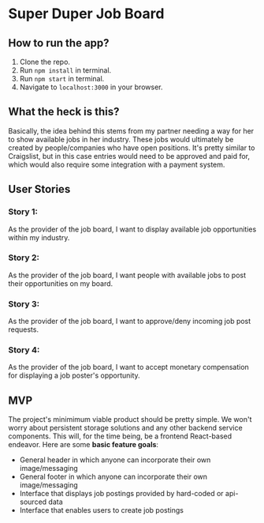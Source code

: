 # Super Duper Job Board

## How to run the app?

1. Clone the repo.
2. Run ```npm install``` in terminal.
3. Run ```npm start``` in terminal.
4. Navigate to ```localhost:3000``` in your browser.

## What the heck is this?
Basically, the idea behind this stems from my partner needing a way for her to show available jobs in her industry. These jobs would ultimately be created by people/companies who have open positions. It's pretty similar to Craigslist, but in this case entries would need to be approved and paid for, which would also require some integration with a payment system.

## User Stories

### Story 1:
As the provider of the job board, I want to display available job opportunities within my industry.

### Story 2:
As the provider of the job board, I want people with available jobs to post their opportunities on my board.

### Story 3:
As the provider of the job board, I want to approve/deny incoming job post requests.

### Story 4:
As the provider of the job board, I want to accept monetary compensation for displaying a job poster's opportunity.

## MVP
The project's minimimum viable product should be pretty simple. We won't worry about persistent storage solutions and any other backend service components. This will, for the time being, be a frontend React-based endeavor. Here are some **basic feature goals**:

- General header in which anyone can incorporate their own image/messaging
- General footer in which anyone can incorporate their own image/messaging
- Interface that displays job postings provided by hard-coded or api-sourced data
- Interface that enables users to create job postings
